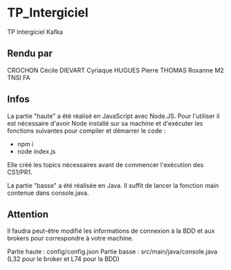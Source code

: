 # TP_Intergiciel

TP Intergiciel Kafka

## Rendu par

CROCHON Cécile
DIEVART Cyriaque
HUGUES Pierre
THOMAS Roxanne
M2 TNSI FA

## Infos

La partie "haute" a été réalisé en JavaScript avec Node.JS. Pour l'utiliser il est nécessaire d'avoir Node installé sur sa machine et d'exécuter les fonctions suivantes pour compiler et démarrer le code :

- npm i
- node index.js

Elle créé les topics nécessaires avant de commencer l'exécution des CS1/PR1.

La partie "basse" a été réalisée en Java. Il suffit de lancer la fonction main contenue dans console.java.

## Attention

Il faudra peut-être modifié les informations de connexion à la BDD et aux brokers pour correspondre à votre machine.

Partie haute : config/config.json
Partie basse : src/main/java/console.java (L32 pour le broker et L74 pour la BDD)